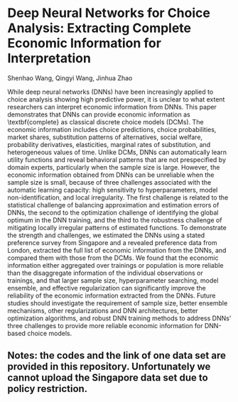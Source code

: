 # Deep Neural Networks for Choice Analysis: Extracting Complete Economic Information for Interpretation

Shenhao Wang, Qingyi Wang, Jinhua Zhao

While deep neural networks (DNNs) have been increasingly applied to choice analysis showing high predictive power, it is unclear to what extent researchers can interpret economic information from DNNs. This paper demonstrates that DNNs can provide economic information as \textbf{complete} as classical discrete choice models (DCMs). The economic information includes choice predictions, choice probabilities, market shares, substitution patterns of alternatives, social welfare, probability derivatives, elasticities, marginal rates of substitution, and heterogeneous values of time. Unlike DCMs, DNNs can automatically learn utility functions and reveal behavioral patterns that are not prespecified by domain experts, particularly when the sample size is large. However, the economic information obtained from DNNs can be unreliable when the sample size is small, because of three challenges associated with the automatic learning capacity: high sensitivity to hyperparameters, model non-identification, and local irregularity. The first challenge is related to the statistical challenge of balancing approximation and estimation errors of DNNs, the second to the optimization challenge of identifying the global optimum in the DNN training, and the third to the robustness challenge of mitigating locally irregular patterns of estimated functions. To demonstrate the strength and challenges, we estimated the DNNs using a stated preference survey from Singapore and a revealed preference data from London, extracted the full list of economic information from the DNNs, and compared them with those from the DCMs. We found that the economic information either aggregated over trainings or population is more reliable than the disaggregate information of the individual observations or trainings, and that larger sample size, hyperparameter searching, model ensemble, and effective regularization can significantly improve the reliability of the economic information extracted from the DNNs. Future studies should investigate the requirement of sample size, better ensemble mechanisms, other regularizations and DNN architectures, better optimization algorithms, and robust DNN training methods to address DNNs’ three challenges to provide more reliable economic information for DNN-based choice models.

## Notes: the codes and the link of one data set are provided in this repository. Unfortunately we cannot upload the Singapore data set due to policy restriction.
